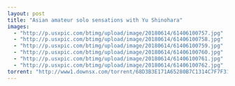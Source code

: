 ```yaml
---
layout: post
title: "Asian amateur solo sensations with Yu Shinohara"
images:
  - "http://p.usxpic.com/btimg/upload/image/20180614/61406100757.jpg"
  - "http://p.usxpic.com/btimg/upload/image/20180614/61406100758.jpg"
  - "http://p.usxpic.com/btimg/upload/image/20180614/61406100759.jpg"
  - "http://p.usxpic.com/btimg/upload/image/20180614/61406100760.jpg"
  - "http://p.usxpic.com/btimg/upload/image/20180614/61406100761.jpg"
  - "http://p.usxpic.com/btimg/upload/image/20180614/61406100762.jpg"
torrent: "http://www1.downsx.com/torrent/68D3B3E171A65280B7C1314C7F7F311970868DA7"
---
```

